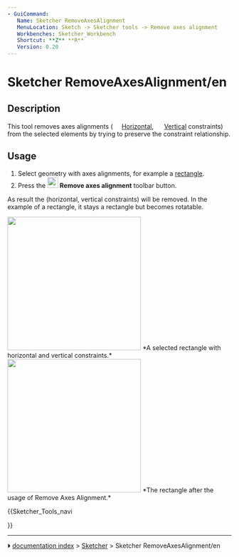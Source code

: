 ```yaml
---
- GuiCommand:
   Name: Sketcher RemoveAxesAlignment
   MenuLocation: Sketch -> Sketcher tools -> Remove axes alignment
   Workbenches: Sketcher_Workbench
   Shortcut: **Z** **R**
   Version: 0.20
---
```


# Sketcher RemoveAxesAlignment/en

## Description

This tool removes axes alignments (<img alt="" src=images/Sketcher_ConstrainHorizontal.svg  style="width:16px;"> [Horizontal](Sketcher_ConstrainHorizontal.md), <img alt="" src=images/Sketcher_ConstrainVertical.svg  style="width:16px;"> [Vertical](Sketcher_ConstrainVertical.md) constraints) from the selected elements by trying to preserve the constraint relationship.

## Usage

1.  Select geometry with axes alignments, for example a [rectangle](Sketcher_CreateRectangle.md).
2.  Press the <img alt="" src=images/Sketcher_RemoveAxesAlignment.svg  style="width:24px;"> **Remove axes alignment** toolbar button.

As result the (horizontal, vertical constraints) will be removed. In the example of a rectangle, it stays a rectangle but becomes rotatable.

<img alt="" src=images/SketcherRemoveAxesAlignmentStart.png  style="width:300px;"> 
*A selected rectangle with horizontal and vertical constraints.*

<img alt="" src=images/SketcherRemoveAxesAlignmentResult.png  style="width:300px;"> 
*The rectangle after the usage of Remove Axes Alignment.*





{{Sketcher_Tools_navi

}}



---
⏵ [documentation index](../README.md) > [Sketcher](Sketcher_Workbench.md) > Sketcher RemoveAxesAlignment/en
